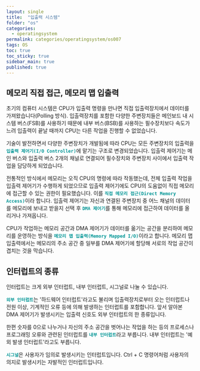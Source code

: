 ```yaml
---
layout: single
title:  "입출력 시스템"
folder: "os"
categories:
  - operatingsystem
permalink: categories/operatingsystem/os007
tags: OS
toc: true
toc_sticky: true
sidebar_main: true
published: true
---
```


## 메모리 직접 접근, 메모리 맵 입출력
초기의 컴퓨터 시스템은 CPU가 입출력 명령을 만나면 직접 입출력장치에서 데이터를 가져왔습니다(Polling 방식). 입출력장치를 포함한 다양한 주변장치들은 메인보드 내 시스템 버스(FSB)를 사용하기 때문에 내부 버스(BSB)를 사용하는 필수장치보다 속도가 느려 입출력이 끝날 때까지 CPU는 다른 작업을 진행할 수 없었습니다.

기술이 발전하면서 다양한 주변장치가 개발됨에 따라 CPU는 모든 주변장치의 입출력을 <span style="color: rgb(3, 150, 150); font-weight: bold;">`입출력 제어기(I/O Controller)`</span>에 맡기는 구조로 변경되었습니다. 입출력 제어기는 메인 버스와 입출력 버스 2개의 채널로 연결되어 필수장치와 주변장치 사이에서 입출력 작업을 담당하게 되었습니다.

전통적인 방식에서 메모리는 오직 CPU의 명령에 따라 작동했는데, 전체 입출력 작업을 입출력 제어기가 수행하게 되었으므로 입출력 제어기에도 CPU의 도움없이 직접 메모리에 접근할 수 있는 권한이 필요했습니다. 이를 <span style="color: rgb(3, 150, 150); font-weight: bold;">`직접 메모리 접근(Direct Memory Access)`</span>이라 합니다. 입출력 제어기는 자신과 연결된 주변장치 중 어느 채널의 데이터를 메모리에 보내고 받을지 선택 후 <span style="color: rgb(3, 150, 150); font-weight: bold;">`DMA 제어기`</span>를 통해 메모리에 접근하여 데이터를 올리거나 가져옵니다.

CPU가 작업하는 메모리 공간과 DMA 제어기가 데이터를 옮기는 공간을 분리하여 메모리를 운영하는 방식을 <span style="color: rgb(3, 150, 150); font-weight: bold;">`메모리 맵 입출력(Memory Mapped I/O)`</span>이라고 합니다. 메모리 맵 입출력에서는 메모리의 주소 공간 중 일부를 DMA 제어기에 할당해 서로의 작업 공간이 겹치는 것을 막습니다.

## 인터럽트의 종류
인터럽트는 크게 외부 인터럽트, 내부 인터럽트, 시그널로 나눌 수 있습니다.

<span style="color: rgb(3, 150, 150); font-weight: bold;">`외부 인터럽트`</span>는 \'하드웨어 인터럽트\'라고도 불리며 입출력장치로부터 오는 인터럽트나 전원 이상, 기계적인 오류 등에 의해 발생하는 인터럽트를 포함합니다. 앞서 알아본 DMA 제어기가 발생시키는 입출력 신호도 외부 인터럽트의 한 종류입니다.

한편 숫자를 0으로 나누거나 자신의 주소 공간을 벗어나는 작업을 하는 등의 프로세스나 프로그래밍 오류와 관련된 인터럽트를 <span style="color: rgb(3, 150, 150); font-weight: bold;">`내부 인터럽트`</span>라고 부릅니다. 내부 인터럽트는 \'예외 발생 인터럽트\'라고도 부릅니다.

<span style="color: rgb(3, 150, 150); font-weight: bold;">`시그널`</span>은 사용자가 임의로 발생시키는 인터럽트입니다. Ctrl + C 명령어처럼 사용자의 의지로 발생시키는 자발적인 인터럽트입니다.